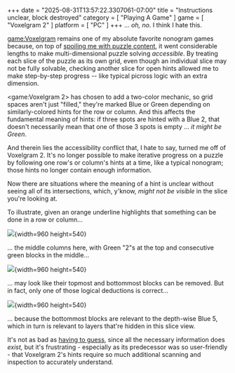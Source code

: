 +++
date = "2025-08-31T13:57:22.3307061-07:00"
title = "Instructions unclear, block destroyed"
category = [ "Playing A Game" ]
game = [ "Voxelgram 2" ]
platform = [ "PC" ]
+++
... *oh, no*. I think I hate this.

<game:Voxelgram> remains one of my absolute favorite nonogram games because, on top of [spoiling me with puzzle content]($SiteBaseURL$2024/07/28/bigger-and-voxelier/), it went considerable lengths to make multi-dimensional puzzle solving *accessible*. By treating each slice of the puzzle as its own grid, even though an individual slice may not be fully solvable, checking another slice for open hints allowed me to make step-by-step progress -- like typical picross logic with an extra dimension.

<game:Voxelgram 2> has chosen to add a two-color mechanic, so grid spaces aren't just "filled," they're marked Blue or Green depending on similarly-colored hints for the row or column. And this affects the fundamental meaning of hints: if three spots are hinted with a Blue 2, that doesn't necessarily mean that one of those 3 spots is empty ... *it might be Green.*

And therein lies the accessibility conflict that, I hate to say, turned me off of Voxelgram 2. It's no longer possible to make iterative progress on a puzzle by following one row's or column's hints at a time, like a typical nonogram; those hints no longer contain enough information.

Now there are situations where the meaning of a hint is unclear without seeing all of its intersections, which, y'know, *might not be visible* in the slice you're looking at.

To illustrate, given an orange underline highlights that something can be done in a row or column...

![]($SiteBaseURL$voxelgram-2_highlight-tutorial.jpg){width=960 height=540}

... the middle columns here, with Green "2"s at the top and consecutive green blocks in the middle...

![]($SiteBaseURL$voxelgram-2_highlight-unclear-1.jpg){width=960 height=540}

... may look like their topmost and bottommost blocks can be removed. But in fact, only one of those logical deductions is correct...

![]($SiteBaseURL$voxelgram-2_highlight-unclear-2.jpg){width=960 height=540}

... because the bottommost blocks are relevant to the depth-wise Blue 5, which in turn is relevant to layers that're hidden in this slice view.

It's not as bad as [having to guess](game:CrossCells), since all the necessary information does *exist,* but it's frustrating - especially as its predecessor was so user-friendly - that Voxelgram 2's hints require so much additional scanning and inspection to accurately understand.
